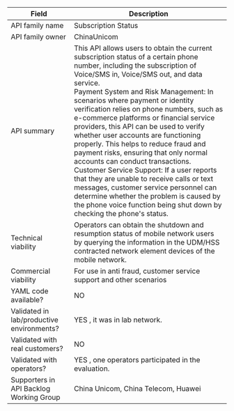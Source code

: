 | **Field** | Description | 
| ---- | ----- |
| API family name | Subscription Status |
| API family owner | ChinaUnicom |
| API summary | This API allows users to obtain the current subscription status of a certain phone number, including the subscription of Voice/SMS in, Voice/SMS out, and data service.<br>Payment System and Risk Management: In scenarios where payment or identity verification relies on phone numbers, such as e-commerce platforms or financial service providers, this API can be used to verify whether user accounts are functioning properly. This helps to reduce fraud and payment risks, ensuring that only normal accounts can conduct transactions.<br>Customer Service Support: If a user reports that they are unable to receive calls or text messages, customer service personnel can determine whether the problem is caused by the phone voice function being shut down by checking the phone's status. |
| Technical viability | Operators can obtain the shutdown and resumption status of mobile network users by querying the information in the UDM/HSS contracted network element devices of the mobile network. 
| Commercial viability | For use in anti fraud, customer service support and other scenarios|
| YAML code available? | NO |
| Validated in lab/productive environments? | YES , it was in lab network. |
| Validated with real customers? | NO |
| Validated with operators? | YES , one operators participated in the evaluation. |
| Supporters in API Backlog Working Group | China Unicom, China Telecom, Huawei |
